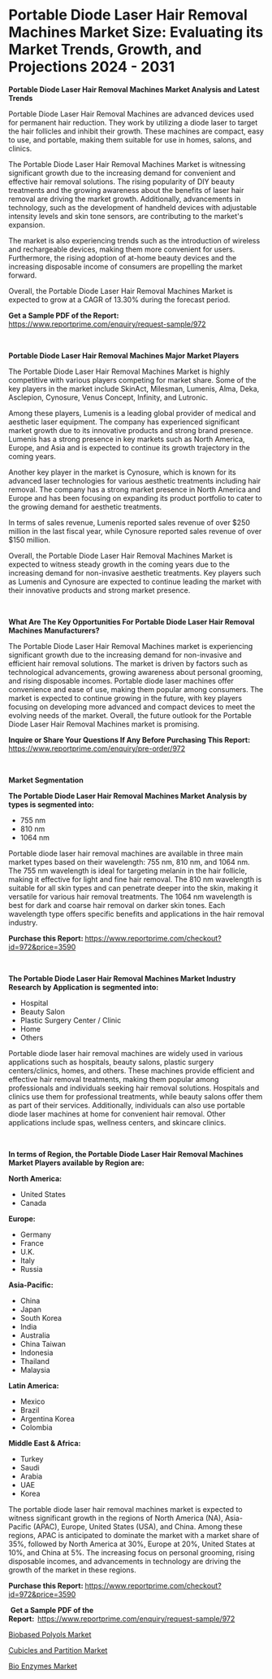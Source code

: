 <p><h1>Portable Diode Laser Hair Removal Machines Market Size: Evaluating its Market Trends, Growth, and Projections 2024 - 2031</h1></p><p><strong>Portable Diode Laser Hair Removal Machines Market Analysis and Latest Trends</strong></p>
<p><p>Portable Diode Laser Hair Removal Machines are advanced devices used for permanent hair reduction. They work by utilizing a diode laser to target the hair follicles and inhibit their growth. These machines are compact, easy to use, and portable, making them suitable for use in homes, salons, and clinics.</p><p>The Portable Diode Laser Hair Removal Machines Market is witnessing significant growth due to the increasing demand for convenient and effective hair removal solutions. The rising popularity of DIY beauty treatments and the growing awareness about the benefits of laser hair removal are driving the market growth. Additionally, advancements in technology, such as the development of handheld devices with adjustable intensity levels and skin tone sensors, are contributing to the market's expansion.</p><p>The market is also experiencing trends such as the introduction of wireless and rechargeable devices, making them more convenient for users. Furthermore, the rising adoption of at-home beauty devices and the increasing disposable income of consumers are propelling the market forward.</p><p>Overall, the Portable Diode Laser Hair Removal Machines Market is expected to grow at a CAGR of 13.30% during the forecast period.</p></p>
<p><strong>Get a Sample PDF of the Report:&nbsp;</strong> <a href="https://www.reportprime.com/enquiry/request-sample/972">https://www.reportprime.com/enquiry/request-sample/972</a></p>
<p>&nbsp;</p>
<p><strong>Portable Diode Laser Hair Removal Machines Major Market Players</strong></p>
<p><p>The Portable Diode Laser Hair Removal Machines Market is highly competitive with various players competing for market share. Some of the key players in the market include SkinAct, Milesman, Lumenis, Alma, Deka, Asclepion, Cynosure, Venus Concept, Infinity, and Lutronic.</p><p>Among these players, Lumenis is a leading global provider of medical and aesthetic laser equipment. The company has experienced significant market growth due to its innovative products and strong brand presence. Lumenis has a strong presence in key markets such as North America, Europe, and Asia and is expected to continue its growth trajectory in the coming years.</p><p>Another key player in the market is Cynosure, which is known for its advanced laser technologies for various aesthetic treatments including hair removal. The company has a strong market presence in North America and Europe and has been focusing on expanding its product portfolio to cater to the growing demand for aesthetic treatments.</p><p>In terms of sales revenue, Lumenis reported sales revenue of over $250 million in the last fiscal year, while Cynosure reported sales revenue of over $150 million.</p><p>Overall, the Portable Diode Laser Hair Removal Machines Market is expected to witness steady growth in the coming years due to the increasing demand for non-invasive aesthetic treatments. Key players such as Lumenis and Cynosure are expected to continue leading the market with their innovative products and strong market presence.</p></p>
<p>&nbsp;</p>
<p><strong>What Are The Key Opportunities For Portable Diode Laser Hair Removal Machines Manufacturers?</strong></p>
<p><p>The Portable Diode Laser Hair Removal Machines market is experiencing significant growth due to the increasing demand for non-invasive and efficient hair removal solutions. The market is driven by factors such as technological advancements, growing awareness about personal grooming, and rising disposable incomes. Portable diode laser machines offer convenience and ease of use, making them popular among consumers. The market is expected to continue growing in the future, with key players focusing on developing more advanced and compact devices to meet the evolving needs of the market. Overall, the future outlook for the Portable Diode Laser Hair Removal Machines market is promising.</p></p>
<p><strong>Inquire or Share Your Questions If Any Before Purchasing This Report:</strong> <a href="https://www.reportprime.com/enquiry/pre-order/972">https://www.reportprime.com/enquiry/pre-order/972</a></p>
<p>&nbsp;</p>
<p><strong>Market Segmentation</strong></p>
<p><strong>The Portable Diode Laser Hair Removal Machines Market Analysis by types is segmented into:</strong></p>
<p><ul><li>755 nm</li><li>810 nm</li><li>1064 nm</li></ul></p>
<p><p>Portable diode laser hair removal machines are available in three main market types based on their wavelength: 755 nm, 810 nm, and 1064 nm. The 755 nm wavelength is ideal for targeting melanin in the hair follicle, making it effective for light and fine hair removal. The 810 nm wavelength is suitable for all skin types and can penetrate deeper into the skin, making it versatile for various hair removal treatments. The 1064 nm wavelength is best for dark and coarse hair removal on darker skin tones. Each wavelength type offers specific benefits and applications in the hair removal industry.</p></p>
<p><strong>Purchase this Report:&nbsp;</strong><a href="https://www.reportprime.com/checkout?id=972&price=3590">https://www.reportprime.com/checkout?id=972&price=3590</a></p>
<p>&nbsp;</p>
<p><strong>The Portable Diode Laser Hair Removal Machines Market Industry Research by Application is segmented into:</strong></p>
<p><ul><li>Hospital</li><li>Beauty Salon</li><li>Plastic Surgery Center / Clinic</li><li>Home</li><li>Others</li></ul></p>
<p><p>Portable diode laser hair removal machines are widely used in various applications such as hospitals, beauty salons, plastic surgery centers/clinics, homes, and others. These machines provide efficient and effective hair removal treatments, making them popular among professionals and individuals seeking hair removal solutions. Hospitals and clinics use them for professional treatments, while beauty salons offer them as part of their services. Additionally, individuals can also use portable diode laser machines at home for convenient hair removal. Other applications include spas, wellness centers, and skincare clinics.</p></p>
<p>&nbsp;</p>
<p><strong>In terms of Region, the Portable Diode Laser Hair Removal Machines Market Players available by Region are:</strong></p>
<p>
    <p> <strong> North America: </strong>
        <ul>
            <li>United States</li>
            <li>Canada</li>
        </ul>
        </p> 
    <p> <strong> Europe: </strong>
        <ul>
            <li>Germany</li>
            <li>France</li>
            <li>U.K.</li>
            <li>Italy</li>
            <li>Russia</li>
        </ul>
        </p> 
    <p> <strong> Asia-Pacific: </strong>
        <ul>
            <li>China</li>
            <li>Japan</li>
            <li>South Korea</li>
            <li>India</li>
            <li>Australia</li>
            <li>China Taiwan</li>
            <li>Indonesia</li>
            <li>Thailand</li>
            <li>Malaysia</li>
        </ul>
        </p> 
    <p> <strong> Latin America: </strong>
        <ul>
            <li>Mexico</li>
            <li>Brazil</li>
            <li>Argentina Korea</li>
            <li>Colombia</li>
        </ul>
        </p> 
    <p> <strong> Middle East & Africa: </strong>
        <ul>
            <li>Turkey</li>
            <li>Saudi</li>
            <li>Arabia</li>
            <li>UAE</li>
            <li>Korea</li>
        </ul>
    </p>
    </p>
<p><p>The portable diode laser hair removal machines market is expected to witness significant growth in the regions of North America (NA), Asia-Pacific (APAC), Europe, United States (USA), and China. Among these regions, APAC is anticipated to dominate the market with a market share of 35%, followed by North America at 30%, Europe at 20%, United States at 10%, and China at 5%. The increasing focus on personal grooming, rising disposable incomes, and advancements in technology are driving the growth of the market in these regions.</p></p>
<p><strong>Purchase this Report: </strong><a href="https://www.reportprime.com/checkout?id=972&price=3590">https://www.reportprime.com/checkout?id=972&price=3590</a></p>
<p>&nbsp;<strong>Get a Sample PDF of the Report:&nbsp;&nbsp;</strong><a href="https://www.reportprime.com/enquiry/request-sample/972">https://www.reportprime.com/enquiry/request-sample/972</a></p>
<p><strong></strong></p>
<p><p><a href="https://florentine-yuzu-f42.notion.site/Decoding-the-Biobased-Polyols-Market-A-Deep-Dive-into-the-Latest-Market-Trends-Market-Segmentation-246eda4d2f284213b21856cb757b445f">Biobased Polyols Market</a></p><p><a href="https://github.com/Whitneyboyettebo9kiw7yr13/Market-Research-Report-List-1/blob/main/cubicles-and-partition-market.md">Cubicles and Partition Market</a></p><p><a href="https://fuschia-pecorino-a6d.notion.site/Bio-Enzymes-Market-Size-and-Growth-Market-Segmentation-Regional-and-Country-Breakdowns-and-Market-c61e742dc724444cbbba85a130442192">Bio Enzymes Market</a></p></p>